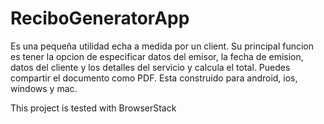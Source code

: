 # ReciboGeneratorApp
Es una pequeña utilidad echa a medida por un client.
Su principal funcion es tener la opcion de especificar datos del emisor, la fecha de emision, datos del cliente y los detalles del servicio y calcula el total.
Puedes compartir el documento como PDF.
Esta construido para android, ios, windows y mac.

This project is tested with BrowserStack
